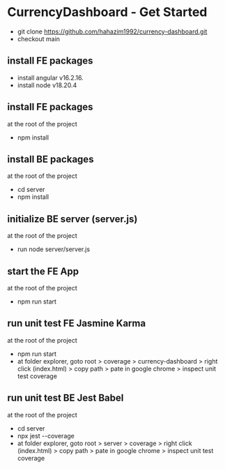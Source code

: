 # CurrencyDashboard - Get Started

- git clone https://github.com/hahazim1992/currency-dashboard.git
- checkout main

## install FE packages

- install angular v16.2.16.
- install node v18.20.4

## install FE packages

at the root of the project
- npm install

## install BE packages

at the root of the project
- cd server
- npm install

## initialize BE server (server.js)

at the root of the project
- run node server/server.js

## start the FE App

at the root of the project
- npm run start

## run unit test FE Jasmine Karma

at the root of the project
- npm run start
- at folder explorer, goto root > coverage > currency-dashboard > right click (index.html) > copy path > pate in google chrome > inspect unit test coverage

## run unit test BE Jest Babel

at the root of the project
- cd server
- npx jest --coverage
- at folder explorer, goto root > server > coverage > right click (index.html) > copy path > pate in google chrome > inspect unit test coverage




